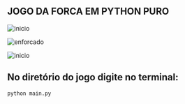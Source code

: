 ## JOGO DA FORCA EM PYTHON PURO 

![inicio](https://github.com/Mika-IO/jogo-da-forca/blob/master/1.png)

![enforcado](https://github.com/Mika-IO/jogo-da-forca/blob/master/3.png)

![inicio](https://github.com/Mika-IO/jogo-da-forca/blob/master/1.png)

## No diretório do jogo digite no terminal:
    python main.py
